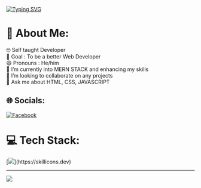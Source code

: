 [![Typing SVG](https://readme-typing-svg.demolab.com?font=Fira+Code&pause=1000&color=F1F711&width=435&lines=Hi%2C+I'm+Vince+Inaki+Cruz+;Aspiring+Fullstack+Web+Developer+and+;Blockchain+Developer)](https://git.io/typing-svg)


# 💫 About Me:
🤓 Self taught Developer<br>🎯 Goal : To be a better Web Developer<br>😄 Pronouns : He/him<br>🌱 I’m currently into MERN STACK and enhancing my skills <br>👯 I’m looking to collaborate on any projects<br>💬 Ask me about HTML, CSS, JAVASCRIPT


## 🌐 Socials:
[![Facebook](https://img.shields.io/badge/Facebook-%231877F2.svg?logo=Facebook&logoColor=white)](https://facebook.com/AkiSenseii) 

# 💻 Tech Stack:
[![](https://skillicons.dev/icons?i=html,css,js,tailwind,bootstrap,sass,jquery,react,nodejs,mongodb,express,mysql,laravel,solidity,figma,vite,vercel,)](https://skillicons.dev)


---
[![](https://visitcount.itsvg.in/api?id=AkiSenseiii&icon=0&color=0)](https://visitcount.itsvg.in)


